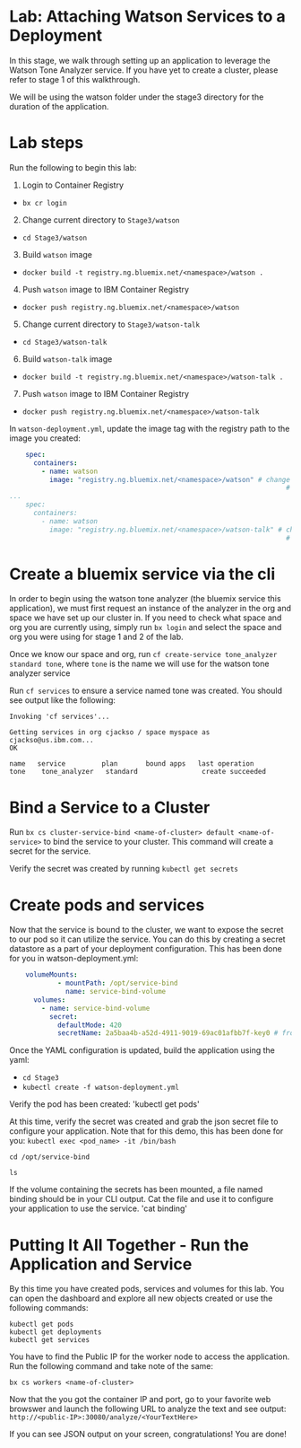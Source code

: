 # Lab: Attaching Watson Services to a Deployment

In this stage, we walk through setting up an application to leverage the Watson Tone Analyzer service. If you have yet to create a cluster, please refer to stage 1 of this walkthrough.

We will be using the watson folder under the stage3 directory for the duration of the application.

# Lab steps

Run the following to begin this lab:

1. Login to Container Registry
  - `bx cr login`


2. Change current directory to `Stage3/watson`
  - `cd Stage3/watson`


3. Build `watson` image
  - `docker build -t registry.ng.bluemix.net/<namespace>/watson .`

4. Push `watson` image to IBM Container Registry
  - `docker push registry.ng.bluemix.net/<namespace>/watson`


5. Change current directory to `Stage3/watson-talk`
  - `cd Stage3/watson-talk`


6. Build `watson-talk` image
  - `docker build -t registry.ng.bluemix.net/<namespace>/watson-talk .`


7. Push `watson` image to IBM Container Registry

  - `docker push registry.ng.bluemix.net/<namespace>/watson-talk`

In `watson-deployment.yml`, update the image tag with the registry path to the image you created:

```yml
    spec:
      containers:
        - name: watson
          image: "registry.ng.bluemix.net/<namespace>/watson" # change to the path of the watson image
                                                                     #  you just pushed to the registry...
...
    spec:
      containers:
        - name: watson
          image: "registry.ng.bluemix.net/<namespace>/watson-talk" # change to the path of the watson-talk image
                                                                     #  you just pushed to the registry...
```


# Create a bluemix service via the cli

In order to begin using the watson tone analyzer (the bluemix service this application), we must first request an instance of the analyzer in the org and space we have set up our cluster in. If you need to check what space and org you are currently using, simply run `bx login` and select the space and org you were using for stage 1 and 2 of the lab.

Once we know our space and org, run `cf create-service tone_analyzer standard tone`, where `tone` is the name we will use for the watson tone analyzer service

Run `cf services` to ensure a service named tone was created. You should see output like the following:

```
Invoking 'cf services'...

Getting services in org cjackso / space myspace as cjackso@us.ibm.com...
OK

name   service         plan       bound apps   last operation
tone    tone_analyzer   standard                create succeeded

```

# Bind a Service to a Cluster

Run `bx cs cluster-service-bind <name-of-cluster> default <name-of-service>` to bind the service to your cluster. This command will create a secret for the service.

Verify the secret was created by running `kubectl get secrets`

# Create pods and services

Now that the service is bound to the cluster, we want to expose the secret to our pod so it can utilize the service. You can do this by creating a secret datastore as a part of your deployment configuration. This has been done for you in watson-deployment.yml:

```yml
    volumeMounts:
            - mountPath: /opt/service-bind
              name: service-bind-volume
      volumes:
        - name: service-bind-volume
          secret:
            defaultMode: 420
            secretName: 2a5baa4b-a52d-4911-9019-69ac01afbb7f-key0 # from the kubectl get secrets command above
```

Once the YAML configuration is updated, build the application using the yaml:
  - `cd Stage3`
  - `kubectl create -f watson-deployment.yml`

Verify the pod has been created:
  'kubectl get pods'

At this time, verify the secret was created and grab the json secret file to configure your application. Note that for this demo, this has been done for you:
`kubectl exec <pod_name> -it /bin/bash`

`cd /opt/service-bind`

`ls`

If the volume containing the secrets has been mounted, a file named binding should be in your CLI output. Cat the file and use it to configure your application to use the service.
'cat binding'

# Putting It All Together - Run the Application and Service

By this time you have created pods, services and volumes for this lab. You can open the dashboard and explore all new objects created or use the following commands:
  ```
  kubectl get pods
  kubectl get deployments
  kubectl get services
  ```

You have to find the Public IP for the worker node to access the application. Run the following command and take note of the same:

`bx cs workers <name-of-cluster>`

Now that the you got the container IP and port, go to your favorite web browswer and launch the following URL to analyze the text and see output: `http://<public-IP>:30080/analyze/<YourTextHere>`

If you can see JSON output on your screen, congratulations! You are done!
